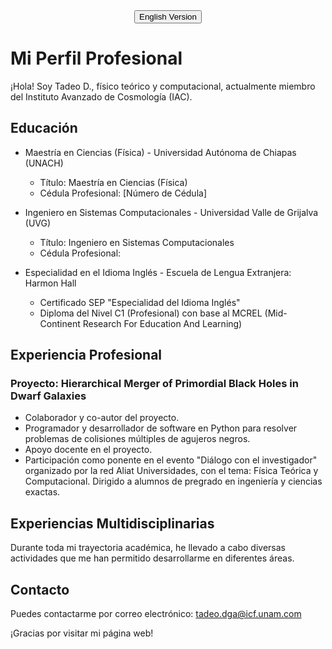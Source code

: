 <!-- Botón para cambiar de idioma -->
<div style="text-align: center;">
  <button onclick="changeLanguage()">English Version</button>
</div>

<script>
  function changeLanguage() {
    // Redireccionar a la versión en inglés del sitio (index-en.md)
    window.location.href = "index-en.html";
  }
</script>

# Mi Perfil Profesional

¡Hola! Soy Tadeo D., físico teórico y computacional, actualmente miembro del Instituto Avanzado de Cosmologı́a (IAC).

## Educación

- Maestría en Ciencias (Física) - Universidad Autónoma de Chiapas (UNACH)
  - Título: Maestría en Ciencias (Física)
  - Cédula Profesional: [Número de Cédula]

- Ingeniero en Sistemas Computacionales - Universidad Valle de Grijalva (UVG)
  - Título: Ingeniero en Sistemas Computacionales
  - Cédula Profesional: 

- Especialidad en el Idioma Inglés - Escuela de Lengua Extranjera: Harmon Hall
  - Certificado SEP "Especialidad del Idioma Inglés"
  - Diploma del Nivel C1 (Profesional) con base al MCREL (Mid-Continent Research For Education And Learning)

## Experiencia Profesional

### Proyecto: Hierarchical Merger of Primordial Black Holes in Dwarf Galaxies

- Colaborador y co-autor del proyecto.
- Programador y desarrollador de software en Python para resolver problemas de colisiones múltiples de agujeros negros.
- Apoyo docente en el proyecto.
- Participación como ponente en el evento "Diálogo con el investigador" organizado por la red Aliat Universidades, con el tema: Fı́sica Teórica y Computacional. Dirigido a alumnos de pregrado en ingenierı́a y ciencias exactas.

## Experiencias Multidisciplinarias

Durante toda mi trayectoria académica, he llevado a cabo diversas actividades que me han permitido desarrollarme en diferentes áreas.

## Contacto

Puedes contactarme por correo electrónico: tadeo.dga@icf.unam.com

¡Gracias por visitar mi página web!
